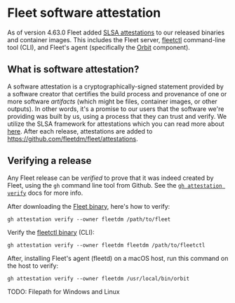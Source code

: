 # Fleet software attestation

As of version 4.63.0 Fleet added [SLSA attestations](https://slsa.dev/) to our released binaries and container images.  This includes the Fleet server, [fleetctl](https://fleetdm.com/docs/get-started/anatomy#fleetctl) command-line tool (CLI), and Fleet's agent (specifically the [Orbit](https://fleetdm.com/docs/get-started/anatomy#fleetd) component).

## What is software attestation?

A software attestation is a cryptographically-signed statement provided by a software creator that certifies the build process and provenance of one or more software _artifacts_ (which might be files, container images, or other outputs). In other words, it's a promise to our users that the software we're providing was built by us, using a process that they can trust and verify. We utilize the SLSA framework for attestations which you can read more about [here](https://slsa.dev/).  After each release, attestations are added to https://github.com/fleetdm/fleet/attestations.

## Verifying a release

Any Fleet release can be _verified_ to prove that it was indeed created by Fleet, using the `gh` command line tool from Github.  See the [`gh attestation verify`](https://cli.github.com/manual/gh_attestation_verify) docs for more info.

After downloading the [Fleet binary](https://github.com/fleetdm/fleet/releases), here's how to verify:

```
gh attestation verify --owner fleetdm /path/to/fleet
```

Verify the [fleetctl binary](https://github.com/fleetdm/fleet/releases) (CLI):

```
gh attestation verify --owner fleetdm fleetdm /path/to/fleetctl
```

After, installing Fleet's agent (fleetd) on a macOS host, run this command on the host to verify:

```
gh attestation verify --owner fleetdm /usr/local/bin/orbit
```

TODO: Filepath for Windows and Linux

<meta name="authorGitHubUsername" value="sgress454">
<meta name="authorFullName" value="Scott Gress">
<meta name="publishedOn" value="2025-01-14">
<meta name="articleTitle" value="Fleet software attestation">
<meta name="category" value="guides">
